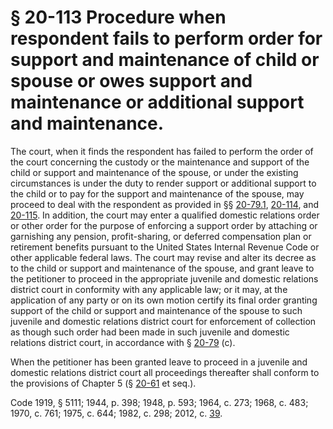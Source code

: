 # § 20-113 Procedure when respondent fails to perform order for support and maintenance of child or spouse or owes support and maintenance or additional support and maintenance.

<p>The court, when it finds the respondent has failed to perform the order of the court concerning the custody or the maintenance and support of the child or support and maintenance of the spouse, or under the existing circumstances is under the duty to render support or additional support to the child or to pay for the support and maintenance of the spouse, may proceed to deal with the respondent as provided in §§ <a href='http://law.lis.virginia.gov/vacode/20-79.1/'>20-79.1</a>, <a href='http://law.lis.virginia.gov/vacode/20-114/'>20-114</a>, and <a href='http://law.lis.virginia.gov/vacode/20-115/'>20-115</a>. In addition, the court may enter a qualified domestic relations order or other order for the purpose of enforcing a support order by attaching or garnishing any pension, profit-sharing, or deferred compensation plan or retirement benefits pursuant to the United States Internal Revenue Code or other applicable federal laws. The court may revise and alter its decree as to the child or support and maintenance of the spouse, and grant leave to the petitioner to proceed in the appropriate juvenile and domestic relations district court in conformity with any applicable law; or it may, at the application of any party or on its own motion certify its final order granting support of the child or support and maintenance of the spouse to such juvenile and domestic relations district court for enforcement of collection as though such order had been made in such juvenile and domestic relations district court, in accordance with § <a href='http://law.lis.virginia.gov/vacode/20-79/'>20-79</a> (c).</p><p>When the petitioner has been granted leave to proceed in a juvenile and domestic relations district court all proceedings thereafter shall conform to the provisions of Chapter 5 (§ <a href='http://law.lis.virginia.gov/vacode/20-61/'>20-61</a> et seq.).</p><p>Code 1919, § 5111; 1944, p. 398; 1948, p. 593; 1964, c. 273; 1968, c. 483; 1970, c. 761; 1975, c. 644; 1982, c. 298; 2012, c. <a href='http://lis.virginia.gov/cgi-bin/legp604.exe?121+ful+CHAP0039'>39</a>.</p>